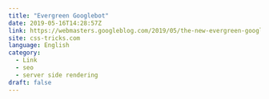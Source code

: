 ```yaml
---
title: "Evergreen Googlebot"
date: 2019-05-16T14:28:57Z
link: https://webmasters.googleblog.com/2019/05/the-new-evergreen-googlebot.html?utm_medium=RSS&utm_source=news.12bit.vn
site: css-tricks.com
language: English
category:
  - Link
  - seo
  - server side rendering
draft: false
---
```

